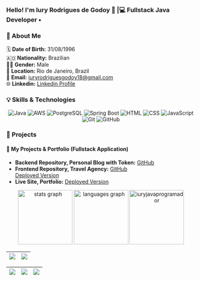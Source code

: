 ### Hello! I'm Iury Rodrigues de Godoy 👋 |💻 Fullstack Java Developer •

### 📌 About Me

🗓 **Date of Birth:** 31/08/1996  
🇦🇴 **Nationality:** Brazilian  
👨‍💻 **Gender:** Male  
📍 **Location:** Rio de Janeiro, Brazil  
📩 **Email:** iuryrodriguesgodoy18@gmail.com  
🌐 **Linkedin:** [Linkedin Profile](https://www.linkedin.com/in/iury-programador/)

### 💡 Skills & Technologies

<div align="center">
  <img src="https://img.shields.io/badge/Java-007396?style=for-the-badge&logo=java&logoColor=white" alt="Java">
  <img src="https://img.shields.io/badge/AWS-232F3E?style=for-the-badge&logo=amazon-aws&logoColor=white" alt="AWS">
  <img src="https://img.shields.io/badge/PostgreSQL-336791?style=for-the-badge&logo=postgresql&logoColor=white" alt="PostgreSQL">
  <img src="https://img.shields.io/badge/Spring%20Boot-6DB33F?style=for-the-badge&logo=spring-boot&logoColor=white" alt="Spring Boot">
  <img src="https://img.shields.io/badge/HTML-E34F26?style=for-the-badge&logo=html5&logoColor=white" alt="HTML">
  <img src="https://img.shields.io/badge/CSS-1572B6?style=for-the-badge&logo=css3&logoColor=white" alt="CSS">
  <img src="https://img.shields.io/badge/JavaScript-F7DF1E?style=for-the-badge&logo=javascript&logoColor=black" alt="JavaScript">
  <img src="https://img.shields.io/badge/Git-F05032?style=for-the-badge&logo=git&logoColor=white" alt="Git">
  <img src="https://img.shields.io/badge/GitHub-181717?style=for-the-badge&logo=github&logoColor=white" alt="GitHub">
</div>


### 🚀 Projects

#### **📌 My Projects & Portfolio (Fullstack Application)**  
- **Backend Repository, Personal Blog with Token:** [GitHub](https://github.com/iuryJavaProgramador/api-blog)  
- **Frontend Repository, Travel Agency:** [GitHub](https://github.com/iuryJavaProgramador/Entrega01_Recode) <br> [Deployed Version](https://world-travel-taupe.vercel.app/)  
- **Live Site, Portfolio:** [Deployed Version](https://portfolio-snowy-mu-86.vercel.app/)  


<!---
iuryJavaProgramador/iuryJavaProgramador is a ✨ special ✨ repository because its `README.md` (this file) appears on your GitHub profile.
You can click the Preview link to take a look at your changes.
--->

<div align="center">
  <img src="https://github-readme-stats.vercel.app/api?username=iuryjavaprogramador&show_icons=true&bg_color=00000000" height="145" alt="stats graph"/>
  <img src="https://github-readme-stats.vercel.app/api/top-langs?username=iuryjavaprogramador&locale=en&hide_title=false&layout=compact&card_width=320&langs_count=5&bg_color=00000000&hide_border=false" height="145" alt="languages graph"/>   
   <img src="https://github-readme-streak-stats.herokuapp.com/?user=iuryjavaprogramador&theme=tokyonight-duo" height="145" alt="iuryjavaprogramador" />
   
</div>



| ![](http://github-profile-summary-cards.vercel.app/api/cards/profile-details?username=iuryJavaProgramador&theme=chartreuse_dark) | ![](http://github-profile-summary-cards.vercel.app/api/cards/repos-per-language?username=iuryJavaProgramador&theme=chartreuse_dark) |
| :-: | :-: | 

| ![](http://github-profile-summary-cards.vercel.app/api/cards/most-commit-language?username=iuryJavaProgramador&theme=chartreuse_dark) | ![](http://github-profile-summary-cards.vercel.app/api/cards/stats?username=iuryJavaProgramador&theme=chartreuse_dark) | ![](http://github-profile-summary-cards.vercel.app/api/cards/productive-time?username=iuryJavaProgramador&theme=chartreuse_dark&utcOffset=8) |
| :-: | :-: | :-: | 
